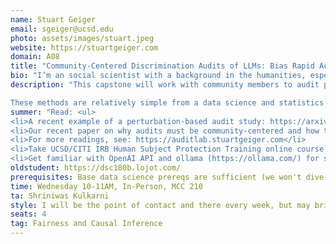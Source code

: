 ```yaml
---
name: Stuart Geiger
email: sgeiger@ucsd.edu
photo: assets/images/stuart.jpeg
website: https://stuartgeiger.com
domain: A08
title: "Community-Centered Discrimination Audits of LLMs: Bias Rapid Action Teams"
bio: "I’m an social scientist with a background in the humanities, especially history and philosophy of science and technology, but I have enough expertise in computer science and data science to make trouble. I believe that data science systems should be fair, transparent, and accountable to the public, but that most are currently not. A lot of my research is in community-centered content moderation NLP systems for user-generated content, especially Wikipedia, where I formerly worked on their ML models and systems."
description: "This capstone will work with community members to audit pretrained Large Language Models for discrimination and bias, using perturbation-based and controlled-experimental methods. These systematically vary a template prompt along a potential type of discrimination, then observe differences in outputs. For example, if you ask ChatGPT (or TritonGPT) to act as a college admissions reviewer, does an application's score change if it references the Mens vs Womens basketball team? Or being on the lacrosse versus basketball team? Or being from different hometowns? 

These methods are relatively simple from a data science and statistics perspective. The hard part is knowing what kinds of discrimination are of most concern to the people who will be impacted by model outputs, then creating real-world template prompts that test for those concerns. This capstone will be centered around **talking and listening to real people** about their concerns with LLMs in real-world contexts, then using our data science expertise in a more consulting-style mode. If a team chooses university admissions, they might work with students, high school councilors, professors, and/or admissions staff. All students must take and pass the 3-hour UCSD/CITI IRB Human Subject Protection Training online course (Social and Behavioral Basic) by week 3 of Fall."
summer: "Read: <ul>
<li>A recent example of a perturbation-based audit study: https://arxiv.org/pdf/2402.14875</li>
<li>Our recent paper on why audits must be community-centered and how this kind of auditing relates to democratic governance: https://escholarship.org/content/qt6r820956/qt6r820956.pdf</li>
<li>For more readings, see: https://auditlab.stuartgeiger.com</li>
<li>Take UCSD/CITI IRB Human Subject Protection Training online course (Social and Behavioral Basic), must complete by week 3 of Fall, but good to do it earlier. Register at citiprogram.org and see this video for how to register: https://www.youtube.com/watch?v=hOAgfK93QXg</li>
<li>Get familiar with OpenAI API and ollama (https://ollama.com/) for self-hosted open-source LLMs (which uses OpenAI API schema)</li></ul><br>"
oldstudent: https://dsc180b.lojot.com/
prerequisites: Base data science prereqs are sufficient (we won't dive deep into foundations of LLMs or causal inference). We will be talking and listening to people (especially strangers) and serving as their ad-hoc consultants. Skills in consulting, volunteering, tabling for student orgs, etc. are not required, but will be useful -- and you will build those skills if you do not have them.
time: Wednesday 10-11AM, In-Person, MCC 210
ta: Shriniwas Kulkarni
style: I will be the point of contact and there every week, but may bring in collaborators and my grad student advisees. I intentionally do not run a "lab", but I do have a "constellation of collaboration." Students can choose their own particular context in which LLMs are deployed and which kinds of community members / impacted people they want to consult.
seats: 4
tag: Fairness and Causal Inference
---
```

